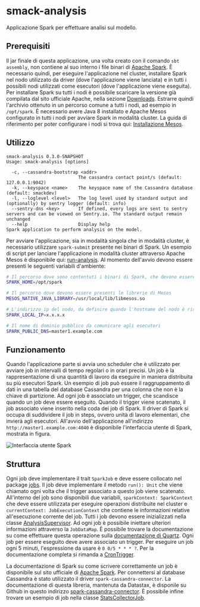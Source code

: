 # smack-analysis
Applicazione Spark per effettuare analisi sul modello.

## Prerequisiti
Il jar finale di questa applicazione, una volta creato con il comando `sbt assembly`, non contiene al suo interno i file binari di
[Apache Spark](http://spark.apache.org/).
È necessario quindi, per eseguire l'applicazione nel cluster, installare Spark nel nodo utilizzato da driver (dove l'applicazione viene lanciata)
e in tutti i possibili nodi utilizzati come esecutori (dove l'applicazione viene eseguita).
Per installare Spark su tutti i nodi è possibile scaricare la versione già compilata dal sito ufficiale Apache,
nella sezione [Downloads](http://spark.apache.org/downloads.html).
Estrarre quindi l'archivio ottenuto in un percorso comune a tutti i nodi, ad esempio in `/opt/spark`.
È necessario avere Java 8 installato e Apache Mesos configurato in tutti i nodi per avviare Spark in modalità cluster.
La guida di riferimento per poter configurare i nodi si trova qui: [Installazione Mesos](installazione_mesos.md).

## Utilizzo
```
smack-analysis 0.3.0-SNAPSHOT
Usage: smack-analysis [options]

  -c, --cassandra-bootstrap <addr>
                           The cassandra contact point/s (default: 127.0.0.1:9042)
  -k, --keyspace <name>    The keyspace name of the Cassandra database (default: smackdev)
  -l, --loglevel <level>   The log level used by standard output and (optionally) by sentry logger (default: info)
  --sentry-dns <key>       If defined, every logs are sent to sentry servers and can be viewed on Sentry.io. The standard output remain unchanged
  --help                   Display help
Spark application to perform analysis on the model.
```
Per avviare l'applicazione, sia in modalità singola che in modalità cluster, è necessario utilizzare `spark-submit` presente nei binari di Spark.
Un esempio di script per lanciare l'applicazione in modalità cluster attraverso Apache Mesos è disponibile qui: [run-analysis](/scripts/run-analysis).
Al momento dell'avvio devono essere presenti le seguenti variabili d'ambiente:
```bash
# Il percorso dove sono contentuti i binari di Spark, che devono essere presenti in tutti i nodi, sia driver sia esecutori
SPARK_HOME=/opt/spark

# Il percorso dove devono essere presenti le librerie di Mesos
MESOS_NATIVE_JAVA_LIBRARY=/usr/local/lib/libmesos.so

# L'indirizzo ip del nodo, da definire quando l'hostname del nodo è risolto con un indirizzo privato
SPARK_LOCAL_IP=x.x.x.x

# Il nome di dominio pubblico da comunicare agli esecutori
SPARK_PUBLIC_DNS=master1.example.com
```

## Funzionamento
Quando l'applicazione parte si avvia uno scheduler che è utilizzato per avviare job in intervalli di tempo regolari o in orari precisi.
Un job è la rappresentazione di una quantità di lavoro da eseguire in maniera distribuita su più esecutori Spark.
Un esempio di job può essere il raggruppamento di dati in una tabella del database Cassandra per una colonna che non è la chiave di partizione.
Ad ogni job è associato un trigger, che scandisce quando un job deve essere eseguito.
Quando il trigger viene scatenato, il job associato viene inserito nella coda dei job di Spark.
Il driver di Spark si occupa di suddividere il job in steps, ovvero unità di lavoro elementari, che invierà agli esecutori.
All'avvio dell'applicazione all'indirizzo `http://master1.example.com:4040` è disponibile l'interfaccia utente di Spark, mostrata in figura.

![Interfaccia utente Spark](https://i.imgur.com/iuGwUlG.png)

## Struttura
Ogni job deve implementare il trait `SparkJob` e deve essere collocato nel package [jobs](/analysis/src/main/scala/smack/analysis/jobs).
Il job deve implementare il metodo `run(): Unit` che viene chiamato ogni volta che il trigger associato a questo job viene scatenato.
All'interno del job sono disponibili due variabili, `sparkContext: SparkContext` che deve essere utilizzata per eseguire operazioni distribuite nel cluster
e `currentContext: JobExecutionContext` che contiene le informazioni relative all'esecuzione corrente del job.
Tutti i job devono essere inizializzati nella classe [AnalysisSupervisor](/analysis/src/main/scala/smack/analysis/AnalysisSupervisor.scala).
Ad ogni job è possibile iniettare ulteriori informazioni attraverso la `JobDataMap`.
È possibile trovare la documentazione su come effettuare questa operazione sulla
[documentazione di Quartz](http://www.quartz-scheduler.org/documentation/quartz-2.x/tutorials/tutorial-lesson-03.html).
Ogni job per essere eseguito deve avere associato un trigger. Per eseguire un job ogni 5 minuti, l'espressione da usare è `0 0/5 * * * ?`.
Per la documentazione completa si rimanda a [CronTrigger](http://www.quartz-scheduler.org/documentation/quartz-2.x/tutorials/tutorial-lesson-06.html).

La documentazione di Spark su come scrivere correttamente un job è disponibile sul sito ufficiale di [Apache Spark](http://spark.apache.org/docs/latest/).
Per connettersi al database Cassandra è stato utilizzato il driver `spark-cassandra-connector`. La documentazione di questa libreria, mantenuta da Datastax,
è disponile su Github in questo indirizzo [spark-cassandra-connector](https://github.com/datastax/spark-cassandra-connector/blob/master/doc/0_quick_start.md).
È possibile infine trovare un esempio di job nella classe [StatsCollectorJob](/analysis/src/main/scala/smack/analysis/jobs/StatsCollectorJob.scala).
